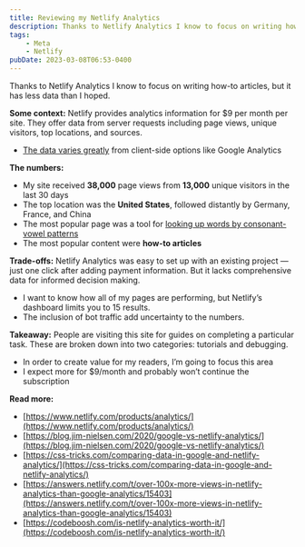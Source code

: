 ```yaml
---
title: Reviewing my Netlify Analytics
description: Thanks to Netlify Analytics I know to focus on writing how-to articles, but it has less data than I hoped
tags:
    - Meta
    - Netlify
pubDate: 2023-03-08T06:53-0400
---
```


Thanks to Netlify Analytics I know to focus on writing how-to articles, but it has less data than I hoped.

**Some context:** Netlify provides analytics information for $9 per month per site. They offer data from server requests including page views, unique visitors, top locations, and sources.

- [The data varies greatly](https://blog.jim-nielsen.com/2020/google-vs-netlify-analytics/) from client-side options like Google Analytics

**The numbers:**

- My site received **38,000** page views from **13,000** unique visitors in the last 30 days
- The top location was the **United States**, followed distantly by Germany, France, and China
- The most popular page was a tool for [looking up words by consonant-vowel patterns](https://www.seanmcp.com/articles/english-words-by-consonant-vowel-pattern/)
- The most popular content were **how-to articles**

**Trade-offs:** Netlify Analytics was easy to set up with an existing project — just one click after adding payment information. But it lacks comprehensive data for informed decision making.

- I want to know how all of my pages are performing, but Netlify’s dashboard limits you to 15 results.
- The inclusion of bot traffic add uncertainty to the numbers.

**Takeaway:** People are visiting this site for guides on completing a particular task. These are broken down into two categories: tutorials and debugging.

- In order to create value for my readers, I’m going to focus this area
- I expect more for $9/month and probably won’t continue the subscription

**Read more:**

- [https://www.netlify.com/products/analytics/](https://www.netlify.com/products/analytics/)
- [https://blog.jim-nielsen.com/2020/google-vs-netlify-analytics/](https://blog.jim-nielsen.com/2020/google-vs-netlify-analytics/)
- [https://css-tricks.com/comparing-data-in-google-and-netlify-analytics/](https://css-tricks.com/comparing-data-in-google-and-netlify-analytics/)
- [https://answers.netlify.com/t/over-100x-more-views-in-netlify-analytics-than-google-analytics/15403](https://answers.netlify.com/t/over-100x-more-views-in-netlify-analytics-than-google-analytics/15403)
- [https://codeboosh.com/is-netlify-analytics-worth-it/](https://codeboosh.com/is-netlify-analytics-worth-it/)

